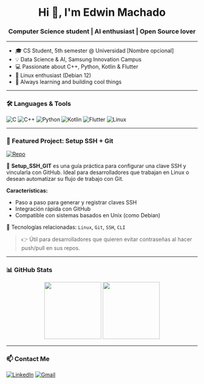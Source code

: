 <h1 align="center">Hi 👋, I'm Edwin Machado</h1>
<h3 align="center">Computer Science student | AI enthusiast | Open Source lover</h3>

---

- 🎓 CS Student, 5th semester @ Universidad [Nombre opcional]
- 💡 Data Science & AI, Samsung Innovation Campus
- 💻 Passionate about C++, Python, Kotlin & Flutter
- 🐧 Linux enthusiast (Debian 12)
- 🚀 Always learning and building cool things

---

### 🛠️ Languages & Tools
![C](https://img.shields.io/badge/C-A8B9CC?style=for-the-badge&logo=c&logoColor=white)
![C++](https://img.shields.io/badge/C++-00599C?style=for-the-badge&logo=cplusplus&logoColor=white)
![Python](https://img.shields.io/badge/Python-3776AB?style=for-the-badge&logo=python&logoColor=white)
![Kotlin](https://img.shields.io/badge/Kotlin-7F52FF?style=for-the-badge&logo=kotlin&logoColor=white)
![Flutter](https://img.shields.io/badge/Flutter-02569B?style=for-the-badge&logo=flutter&logoColor=white)
![Linux](https://img.shields.io/badge/Linux-FCC624?style=for-the-badge&logo=linux&logoColor=black)

---

### 📌 Featured Project: Setup SSH + Git

[![Repo](https://img.shields.io/badge/GitHub-Setup__SSH__GIT-181717?style=for-the-badge&logo=github)](https://github.com/Edfermachado/Setup_SSH_GIT)

🔐 **Setup_SSH_GIT** es una guía práctica para configurar una clave SSH y vincularla con GitHub. Ideal para desarrolladores que trabajan en Linux o desean automatizar su flujo de trabajo con Git.

**Características:**
- Paso a paso para generar y registrar claves SSH
- Integración rápida con GitHub
- Compatible con sistemas basados en Unix (como Debian)

📂 Tecnologías relacionadas: `Linux`, `Git`, `SSH`, `CLI`

> 👉 Útil para desarrolladores que quieren evitar contraseñas al hacer push/pull en sus repos.



---

### 📊 GitHub Stats

<p align="center">
  <img src="https://github-readme-stats.vercel.app/api?username=Edfermachado&show_icons=true&theme=radical" height="150"/>
  <img src="https://github-readme-stats.vercel.app/api/top-langs/?username=Edfermachado&layout=compact&theme=radical" height="150"/>
</p>

---

### 📫 Contact Me

[![LinkedIn](https://img.shields.io/badge/LinkedIn-blue?style=for-the-badge&logo=linkedin&logoColor=white)](https://linkedin.com/in/edwin-machado)
[![Gmail](https://img.shields.io/badge/Gmail-red?style=for-the-badge&logo=gmail&logoColor=white)](mailto:edfer_code@proton.me)
